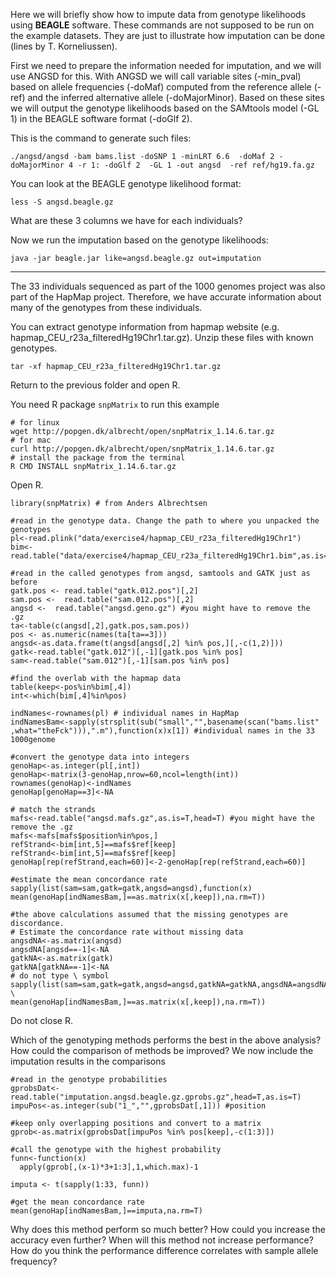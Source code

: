
Here we will briefly show how to impute data from genotype likelihoods using **BEAGLE** software.
These commands are not supposed to be run on the example datasets.
They are just to illustrate how imputation can be done (lines by T. Korneliussen).

First we need to prepare the information needed for imputation, and we will use ANGSD for this.
With ANGSD we will call variable sites (-min_pval) based on allele frequencies (-doMaf) computed from the reference allele (-ref) and the inferred alternative allele (-doMajorMinor). 
Based on these sites we will output the genotype likelihoods based on the SAMtools model (-GL 1) in the BEAGLE software format (-doGlf 2).

This is the command to generate such files:
```
./angsd/angsd -bam bams.list -doSNP 1 -minLRT 6.6  -doMaf 2 -doMajorMinor 4 -r 1: -doGlf 2  -GL 1 -out angsd  -ref ref/hg19.fa.gz
```
You can look at the BEAGLE genotype likelihood format:
```
less -S angsd.beagle.gz
```
What are these 3 columns we have for each individuals?

Now we run the imputation based on the genotype likelihoods:
```
java -jar beagle.jar like=angsd.beagle.gz out=imputation
```

---------

The 33 individuals sequenced as part of the 1000 genomes project was also part of the HapMap project. 
Therefore, we have accurate information about many of the genotypes from these individuals. 

You can extract genotype information from hapmap website (e.g. hapmap_CEU_r23a_filteredHg19Chr1.tar.gz).
Unzip these files with known genotypes.
```
tar -xf hapmap_CEU_r23a_filteredHg19Chr1.tar.gz
```
Return to the previous folder and open R.

You need R package `snpMatrix` to run this example
```
# for linux
wget http://popgen.dk/albrecht/open/snpMatrix_1.14.6.tar.gz
# for mac
curl http://popgen.dk/albrecht/open/snpMatrix_1.14.6.tar.gz
# install the package from the terminal
R CMD INSTALL snpMatrix_1.14.6.tar.gz
```

Open R.
```
library(snpMatrix) # from Anders Albrechtsen

#read in the genotype data. Change the path to where you unpacked the genotypes
pl<-read.plink("data/exercise4/hapmap_CEU_r23a_filteredHg19Chr1")
bim<-read.table("data/exercise4/hapmap_CEU_r23a_filteredHg19Chr1.bim",as.is=T)

#read in the called genotypes from angsd, samtools and GATK just as before
gatk.pos <- read.table("gatk.012.pos")[,2]
sam.pos <-  read.table("sam.012.pos")[,2]
angsd <-  read.table("angsd.geno.gz") #you might have to remove the .gz
ta<-table(c(angsd[,2],gatk.pos,sam.pos))
pos <- as.numeric(names(ta[ta==3]))
angsd<-as.data.frame(t(angsd[angsd[,2] %in% pos,][,-c(1,2)]))
gatk<-read.table("gatk.012")[,-1][gatk.pos %in% pos]
sam<-read.table("sam.012")[,-1][sam.pos %in% pos]

#find the overlab with the hapmap data
table(keep<-pos%in%bim[,4])
int<-which(bim[,4]%in%pos)

indNames<-rownames(pl) # individual names in HapMap
indNamesBam<-sapply(strsplit(sub("small","",basename(scan("bams.list"
,what="theFck"))),".m"),function(x)x[1]) #individual names in the 33 1000genome

#convert the genotype data into integers
genoHap<-as.integer(pl[,int])
genoHap<-matrix(3-genoHap,nrow=60,ncol=length(int))
rownames(genoHap)<-indNames
genoHap[genoHap==3]<-NA

# match the strands
mafs<-read.table("angsd.mafs.gz",as.is=T,head=T) #you might have the remove the .gz
mafs<-mafs[mafs$position%in%pos,]
refStrand<-bim[int,5]==mafs$ref[keep]
refStrand<-bim[int,5]==mafs$ref[keep]
genoHap[rep(refStrand,each=60)]<-2-genoHap[rep(refStrand,each=60)]

#estimate the mean concordance rate
sapply(list(sam=sam,gatk=gatk,angsd=angsd),function(x)
mean(genoHap[indNamesBam,]==as.matrix(x[,keep]),na.rm=T))

#the above calculations assumed that the missing genotypes are discordance.
# Estimate the concordance rate without missing data
angsdNA<-as.matrix(angsd)
angsdNA[angsd==-1]<-NA
gatkNA<-as.matrix(gatk)
gatkNA[gatkNA==-1]<-NA
# do not type \ symbol
sapply(list(sam=sam,gatk=gatk,angsd=angsd,gatkNA=gatkNA,angsdNA=angsdNA),function(x) \
mean(genoHap[indNamesBam,]==as.matrix(x[,keep]),na.rm=T))
```
Do not close R.

Which of the genotyping methods performs the best in the above analysis?
How could the comparison of methods be improved?
We now include the imputation results in the comparisons

```
#read in the genotype probabilities
gprobsDat<-read.table("imputation.angsd.beagle.gz.gprobs.gz",head=T,as.is=T)
impuPos<-as.integer(sub("1_","",gprobsDat[,1])) #position

#keep only overlapping positions and convert to a matrix
gprob<-as.matrix(gprobsDat[impuPos %in% pos[keep],-c(1:3)])

#call the genotype with the highest probability
funn<-function(x)
  apply(gprob[,(x-1)*3+1:3],1,which.max)-1

imputa <- t(sapply(1:33, funn))

#get the mean concordance rate
mean(genoHap[indNamesBam,]==imputa,na.rm=T)
```

Why does this method perform so much better?
How could you increase the accuracy even further?
When will this method not increase performance?
How do you think the performance difference correlates with sample allele frequency?





